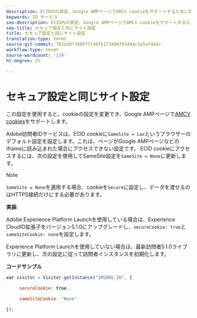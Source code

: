 ```yaml
---
description: ECID内の設定。Google AMPページでAMCV cookieをサポートするために使用できます。
keywords: ID サービス
seo-description: ECID内の設定。Google AMPページでAMCV cookieをサポートするために使用できます。
seo-title: セキュア設定と同じサイト設定
title: セキュア設定と同じサイト設定
translation-type: tm+mt
source-git-commit: 702d20f3989f7749fb173496765d94c3a5af46dc
workflow-type: tm+mt
source-wordcount: '174'
ht-degree: 2%

---
```



# セキュア設定と同じサイト設定

この設定を使用すると、cookieの設定を変更でき、Google AMPページで[AMCV cookies](../../introduction/cookies.md)をサポートします。

Adobe訪問者IDサービスは、ECID cookieに`SameSite = Lax`というブラウザーのデフォルト設定を設定します。これは、ページがGoogle AMPページなどのiframeに読み込まれた場合にアクセスできない設定です。 ECID cookieにアクセスするには、次の設定を使用してSameSite設定を`SameSite = None`に更新します。

>[!NOTE]
>
>`SameSite = None`を適用する場合、cookieを`Secure`に設定し、データを渡せるのはHTTPS接続だけにする必要があります。

**実装**:

Adobe Experience Platform Launchを使用している場合は、Experience CloudID拡張子をバージョン5.1.0にアップグレードし、`secureCookie: true`と`sameSiteCookie: none`を設定します。

Experience Platform Launchを使用していない場合は、最新訪問者5.1.0ライブラリに更新し、次の設定に従って訪問者インスタンスを初期化します。

**コードサンプル**

```js
var visitor = Visitor.getInstance("IMSORG_ID", {

     secureCookie: true,

     sameSiteCookie: "None"

});
```
